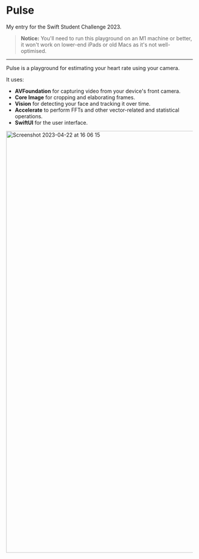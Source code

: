# Pulse
My entry for the Swift Student Challenge 2023.

> **Notice:** You'll need to run this playground on an M1 machine or better, it won't work on lower-end iPads or old Macs as it's not well-optimised.

---

Pulse is a playground for estimating your heart rate using your camera.

It uses:
- **AVFoundation** for capturing video from your device's front camera.
- **Core Image** for cropping and elaborating frames.
- **Vision** for detecting your face and tracking it over time.
- **Accelerate** to perform FFTs and other vector-related and statistical operations.
- **SwiftUI** for the user interface.

<img width="1136" alt="Screenshot 2023-04-22 at 16 06 15" src="https://user-images.githubusercontent.com/45900950/233789619-3baa9a8d-707b-42cb-b98b-d8a89fea15a0.png">
